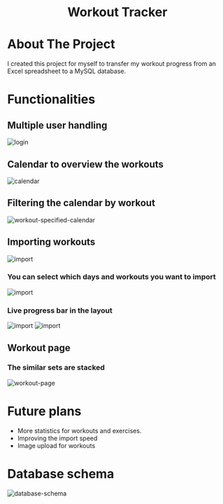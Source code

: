 <h1 align="center">Workout Tracker</h1>

# About The Project

I created this project for myself to transfer my workout progress from an Excel spreadsheet to a MySQL database.

# Functionalities

## Multiple user handling

![login](readme/login.png)

## Calendar to overview the workouts

![calendar](readme/calendar.png)

## Filtering the calendar by workout

![workout-specified-calendar](readme/workout-specified-calendar.png)

## Importing workouts

![import](readme/import-1.png)
### You can select which days and workouts you want to import
![import](readme/import-2.png)
### Live progress bar in the layout
![import](readme/import-progress-bar-1.png)
![import](readme/import-progress-bar-2.png)

## Workout page

### The similar sets are stacked
![workout-page](readme/workout-page.png)

# Future plans

- More statistics for workouts and exercises.
- Improving the import speed
- Image upload for workouts

# Database schema
 ![database-schema](readme/schema.PNG)
